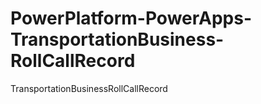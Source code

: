 # PowerPlatform-PowerApps-TransportationBusiness-RollCallRecord
 TransportationBusinessRollCallRecord

